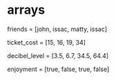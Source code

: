 # arrays

friends = [john, issac, matty, issac]

ticket_cost = [15, 16, 19, 34]

decibel_level = [3.5, 6.7, 34.5, 64.4]

enjoyment = [true, false, true, false]
